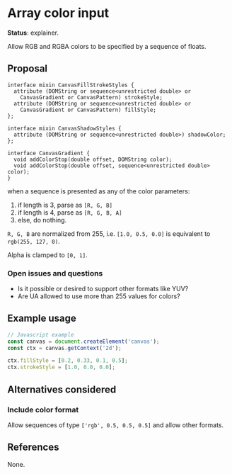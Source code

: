Array color input
=================
**Status**: explainer.

Allow RGB and RGBA colors to be specified by a sequence of floats.


Proposal
--------

```webidl
interface mixin CanvasFillStrokeStyles {
  attribute (DOMString or sequence<unrestricted double> or
    CanvasGradient or CanvasPattern) strokeStyle;
  attribute (DOMString or sequence<unrestricted double> or
    CanvasGradient or CanvasPattern) fillStyle;
};

interface mixin CanvasShadowStyles {
  attribute (DOMString or sequence<unrestricted double>) shadowColor;
};

interface CanvasGradient {
  void addColorStop(double offset, DOMString color);
  void addColorStop(double offset, sequence<unrestricted double> color);
}
```

when a sequence is presented as any of the color parameters:
1. if length is 3, parse as `[R, G, B]`
2. if length is 4, parse as `[R, G, B, A]`
3. else, do nothing.

`R, G, B` are normalized from 255, i.e. `[1.0, 0.5, 0.0]` is equivalent to `rgb(255, 127, 0)`.

Alpha is clamped to `[0, 1]`.


### Open issues and questions

- Is it possible or desired to support other formats like YUV?
- Are UA allowed to use more than 255 values for colors?

Example usage
-------------

```js
// Javascript example
const canvas = document.createElement('canvas');
const ctx = canvas.getContext('2d');

ctx.fillStyle = [0.2, 0.33, 0.1, 0.5];
ctx.strokeStyle = [1.0, 0.0, 0.0];

```

Alternatives considered
-----------------------

### Include color format

Allow sequences of type `['rgb', 0.5, 0.5, 0.5]` and allow other formats.


References
----------

None.
